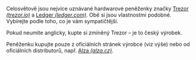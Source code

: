 Celosvětově jsou nejvíce uznávané hardwarové peněženky značky [Trezor *(trezor.io)*](https://trezor.io/) a [Ledger *(ledger.com)*](https://www.ledger.com/). Obě si jsou vlastnostmi podobné. Vybírejte podle toho, co je vám sympatičtější.

‍Pokud neumíte anglicky, kupte si zmíněný Trezor – je to český výrobek.

Peněženku kupujte pouze z oficiálních stránek výrobce (viz výše) nebo od oficiálních distributorů, např. [Alza *(alza.cz)*](https://www.alza.cz/).
